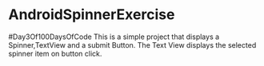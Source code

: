# AndroidSpinnerExercise
#Day3Of100DaysOfCode
This is a simple project that displays a Spinner,TextView and a submit Button. The Text View displays the selected spinner item on button click.
